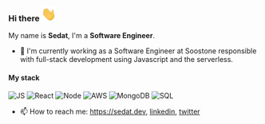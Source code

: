 ### Hi there <img src="https://raw.githubusercontent.com/ABSphreak/ABSphreak/master/gifs/Hi.gif" width="30px">

My name is <b>Sedat</b>, I'm a <b>Software Engineer</b>.

- 🔭 I'm currently working as a Software Engineer at Soostone responsible with full-stack development using Javascript and the serverless.

#### My stack
 ![JS](https://img.icons8.com/color/48/000000/javascript.png)
 ![React](https://img.icons8.com/office/48/000000/react.png)
 ![Node](https://img.icons8.com/color/48/000000/nodejs.png)
 ![AWS](https://img.icons8.com/color/48/000000/amazon-web-services.png)
 ![MongoDB](https://img.icons8.com/color/48/000000/mongodb.png)
 ![SQL](https://img.icons8.com/metro/48/000000/sql.png)
 
- 📫 How to reach me: https://sedat.dev, [linkedin](https://www.linkedin.com/in/sedatcyalcin), [twitter](https://twitter.com/SedatCanYalcin)
 
